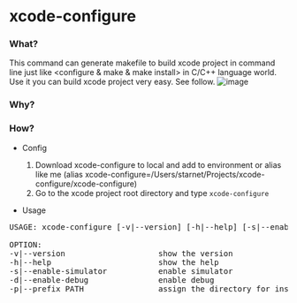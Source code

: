 # xcode-configure

### What?
This command can generate makefile to build xcode project in command line just like <configure & make & make install> in C/C++ language world. Use it you can build xcode project very easy. See follow.
![image](https://github.com/smallmuou/xcode-configure/blob/master/xcode-configure.gif)

### Why?


### How?
* Config
	1. Download xcode-configure to local and add to environment or alias like me (alias xcode-configure=/Users/starnet/Projects/xcode-configure/xcode-configure)
	2. Go to the xcode project root directory and type `xcode-configure`
	
* Usage
<pre>
USAGE: xcode-configure [-v|--version] [-h|--help] [-s|--enable-simulator] [-d|--enable-debug] [-p|--prefix < install directory >]

OPTION:
-v|--version                    show the version
-h|--help                       show the help
-s|--enable-simulator           enable simulator
-d|--enable-debug               enable debug
-p|--prefix PATH                assign the directory for install(default is ./target)
</pre>
